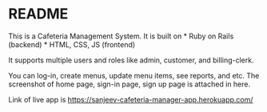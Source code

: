 # README

This is a Cafeteria Management System.
It is built on * Ruby on Rails (backend)
               * HTML, CSS, JS (frontend)
               
It supports multiple users and roles like admin, customer, and billing-clerk. 

You can log-in, create menus, update menu items, see reports, and etc.
The screenshot of home page, sign-in page, sign up page is attached in here.

Link of live app is https://sanjeev-cafeteria-manager-app.herokuapp.com/
